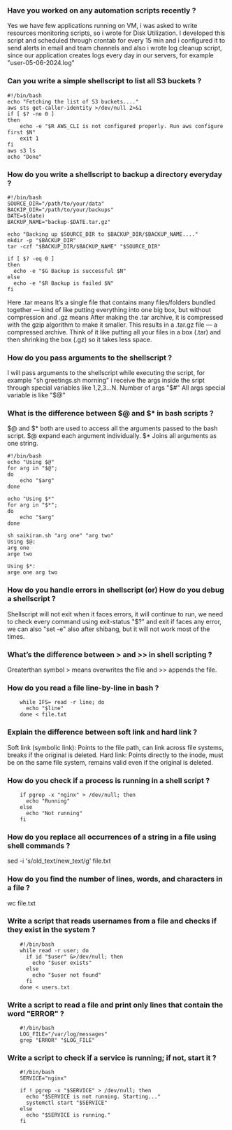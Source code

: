 ### Have you worked on any automation scripts recently ?
Yes we have few applications running on VM, i was asked to write resources monitoring scripts, so i wrote for Disk Utilization. I developed this script and scheduled through crontab for every 15 min and i configured it to send alerts in email and team channels and also i wrote log cleanup script, since our application creates logs every day in our servers, for example "user-05-06-2024.log"

### Can you write a simple shellscript to list all S3 buckets ?
    #!/bin/bash
    echo "Fetching the list of S3 buckets...."
    aws sts get-caller-identity >/dev/null 2>&1
    if [ $? -ne 0 ]
    then 
        echo -e "$R AWS_CLI is not configured properly. Run aws configure first $N"
        exit 1
    fi 
    aws s3 ls 
    echo "Done"
    
### How do you write a shellscript to backup a directory everyday ?
    #!/bin/bash
    SOURCE_DIR="/path/to/your/data"
    BACKIP_DIR="/path/to/your/backups"
    DATE=$(date)
    BACKUP_NAME="backup-$DATE.tar.gz"

    echo "Backing up $SOURCE_DIR to $BACKUP_DIR/$BACKUP_NAME...."
    mkdir -p "$BACKUP_DIR"
    tar -czf "$BACKUP_DIR/$BACKUP_NAME" "$SOURCE_DIR"

    if [ $? -eq 0 ]
    then 
      echo -e "$G Backup is successful $N"
    else 
      echo -e "$R Backup is failed $N"
    fi 
Here .tar means It’s a single file that contains many files/folders bundled together — kind of like putting everything into one big box, but without compression and .gz means After making the .tar archive, it is compressed with the gzip algorithm to make it smaller. This results in a .tar.gz file — a compressed archive. Think of it like putting all your files in a box (.tar) and then shrinking the box (.gz) so it takes less space.

### How do you pass arguments to the shellscript ?
I will pass arguments to the shellscript while executing the script, for example "sh greetings.sh morning" i receive the args inside the sript through special variables like $1,$2,$3...$N. Number of args "$#" All args special variable is like "$@"

### What is the difference between $@ and $* in bash scripts ?
$@ and $* both are used to access all the arguments passed to the bash script. $@ expand each argument individually. $* Joins all arguments as one string.

    #!/bin/bash
    echo "Using $@"
    for arg in "$@";
    do 
        echo "$arg"
    done

    echo "Using $*"
    for arg in "$*";
    do 
        echo "$arg"
    done 

    sh saikiran.sh "arg one" "arg two" 
    Using $@: 
    arg one
    arge two

    Using $*:
    arge one arg two

### How do you handle errors in shellscript (or) How do you debug a shellscript ?
Shellscript will not exit when it faces errors, it will continue to run, we need to check every command using exit-status "$?" and exit if faces any error, we can also "set -e" also after shibang, but it will not work most of the times.

### What’s the difference between > and >> in shell scripting ?
Greaterthan symbol > means overwrites the file and >> appends the file.

### How do you read a file line-by-line in bash ?
        while IFS= read -r line; do
          echo "$line"
        done < file.txt
### Explain the difference between soft link and hard link ?
Soft link (symbolic link): Points to the file path, can link across file systems, breaks if the original is deleted. Hard link: Points directly to the inode, must be on the same file system, remains valid even if the original is deleted.

### How do you check if a process is running in a shell script ?
        if pgrep -x "nginx" > /dev/null; then
          echo "Running"
        else
          echo "Not running"
        fi

### How do you replace all occurrences of a string in a file using shell commands ?
sed -i 's/old_text/new_text/g' file.txt

### How do you find the number of lines, words, and characters in a file ?
wc file.txt

### Write a script that reads usernames from a file and checks if they exist in the system ?
        #!/bin/bash
        while read -r user; do
          if id "$user" &>/dev/null; then
            echo "$user exists"
          else
            echo "$user not found"
          fi
        done < users.txt
### Write a script to read a file and print only lines that contain the word "ERROR" ?
        #!/bin/bash
        LOG_FILE="/var/log/messages"
        grep "ERROR" "$LOG_FILE"

### Write a script to check if a service is running; if not, start it ?
        #!/bin/bash
        SERVICE="nginx"
        
        if ! pgrep -x "$SERVICE" > /dev/null; then
          echo "$SERVICE is not running. Starting..."
          systemctl start "$SERVICE"
        else
          echo "$SERVICE is running."
        fi

### 






